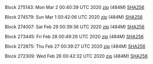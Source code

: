 Block 275143: Mon Mar  2 00:40:39 UTC 2020 [zip](https://dash-bootstrap.ams3.digitaloceanspaces.com/testnet/2020-03-02/bootstrap.dat.zip) (484M) [SHA256](https://dash-bootstrap.ams3.digitaloceanspaces.com/testnet/2020-03-02/sha256.txt)

Block 274579: Sun Mar  1 00:42:06 UTC 2020 [zip](https://dash-bootstrap.ams3.digitaloceanspaces.com/testnet/2020-03-01/bootstrap.dat.zip) (484M) [SHA256](https://dash-bootstrap.ams3.digitaloceanspaces.com/testnet/2020-03-01/sha256.txt)

Block 274007: Sat Feb 29 00:39:36 UTC 2020 [zip](https://dash-bootstrap.ams3.digitaloceanspaces.com/testnet/2020-02-29/bootstrap.dat.zip) (484M) [SHA256](https://dash-bootstrap.ams3.digitaloceanspaces.com/testnet/2020-02-29/sha256.txt)

Block 273445: Fri Feb 28 00:49:26 UTC 2020 [zip](https://dash-bootstrap.ams3.digitaloceanspaces.com/testnet/2020-02-28/bootstrap.dat.zip) (484M) [SHA256](https://dash-bootstrap.ams3.digitaloceanspaces.com/testnet/2020-02-28/sha256.txt)

Block 272875: Thu Feb 27 00:39:27 UTC 2020 [zip](https://dash-bootstrap.ams3.digitaloceanspaces.com/testnet/2020-02-27/bootstrap.dat.zip) (484M) [SHA256](https://dash-bootstrap.ams3.digitaloceanspaces.com/testnet/2020-02-27/sha256.txt)

Block 272309: Wed Feb 26 00:42:32 UTC 2020 [zip](https://dash-bootstrap.ams3.digitaloceanspaces.com/testnet/2020-02-26/bootstrap.dat.zip) (484M) [SHA256](https://dash-bootstrap.ams3.digitaloceanspaces.com/testnet/2020-02-26/sha256.txt)
